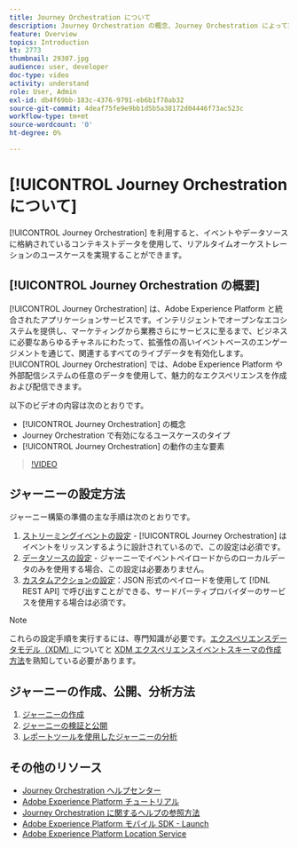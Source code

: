 ```yaml
---
title: Journey Orchestration について
description: Journey Orchestration の概念、Journey Orchestration によって実現できるユースケースのタイプおよび Journey Orchestration の主な要素の仕組みを理解します。
feature: Overview
topics: Introduction
kt: 2773
thumbnail: 29307.jpg
audience: user, developer
doc-type: video
activity: understand
role: User, Admin
exl-id: db4f69bb-183c-4376-9791-eb6b1f78ab32
source-git-commit: 4deaf75fe9e9bb1d5b5a38172d04446f73ac523c
workflow-type: tm+mt
source-wordcount: '0'
ht-degree: 0%

---
```


# [!UICONTROL Journey Orchestration について]

[!UICONTROL Journey Orchestration] を利用すると、イベントやデータソースに格納されているコンテキストデータを使用して、リアルタイムオーケストレーションのユースケースを実現することができます。

## [!UICONTROL Journey Orchestration の概要]

[!UICONTROL Journey Orchestration] は、Adobe Experience Platform と統合されたアプリケーションサービスです。インテリジェントでオープンなエコシステムを提供し、マーケティングから業務さらにサービスに至るまで、ビジネスに必要なあらゆるチャネルにわたって、拡張性の高いイベントベースのエンゲージメントを通じて、関連するすべてのライブデータを有効化します。[!UICONTROL Journey Orchestration] では、Adobe Experience Platform や外部配信システムの任意のデータを使用して、魅力的なエクスペリエンスを作成および配信できます。

以下のビデオの内容は次のとおりです。

* [!UICONTROL Journey Orchestration] の概念
* Journey Orchestration で有効になるユースケースのタイプ
* [!UICONTROL Journey Orchestration] の動作の主な要素

>[!VIDEO](https://video.tv.adobe.com/v/29307?quality=12)

## ジャーニーの設定方法

ジャーニー構築の準備の主な手順は次のとおりです。

1. [ストリーミングイベントの設定](/help/configuring-journey-orchestration/configure-streaming-events.md) - [!UICONTROL Journey Orchestration] はイベントをリッスンするように設計されているので、この設定は必須です。
1. [データソースの設定](/help/configuring-journey-orchestration/configure-data-sources.md) - ジャーニーでイベントペイロードからのローカルデータのみを使用する場合、この設定は必要ありません。
1. [カスタムアクションの設定](/help/configuring-journey-orchestration/configure-actions.md)：JSON 形式のペイロードを使用して [!DNL REST API] で呼び出すことができる、サードパーティプロバイダーのサービスを使用する場合は必須です。

>[!NOTE]
>
>これらの設定手順を実行するには、専門知識が必要です。[エクスペリエンスデータモデル（XDM）](https://experienceleague.adobe.com/docs/platform-learn/tutorials/schemas/schemas-and-experience-data-model.html?lang=ja)についてと [XDM エクスペリエンスイベントスキーマの作成方法](https://experienceleague.adobe.com/docs/platform-learn/tutorials/schemas/create-schemas.html?lang=ja)を熟知している必要があります。

## ジャーニーの作成、公開、分析方法

1. [ジャーニーの作成](/help/building-a-journey/creating-a-journey.md)
1. [ジャーニーの検証と公開](/help/validate-and-publish-a-journey.md)
1. [レポートツールを使用したジャーニーの分析](/help/analyze-a-journey-via-reporting-tools.md)

## その他のリソース

* [Journey Orchestration ヘルプセンター](https://experienceleague.adobe.com/docs/journeys/using/journey-orchestration-home.html?lang=ja)
* [Adobe Experience Platform チュートリアル](https://experienceleague.adobe.com/docs/platform-learn/tutorials/overview.html?lang=ja)
* [Journey Orchestration に関するヘルプの参照方法](/help/understanding-journey-orchestration.md)
* [Adobe Experience Platform モバイル SDK - Launch](https://experienceleague.adobe.com/docs/platform-learn/data-collection/mobile-sdk/overview.html?lang=ja)
* [Adobe Experience Platform Location Service](https://experienceleague.adobe.com/docs/places/using/home.html?lang=ja)
